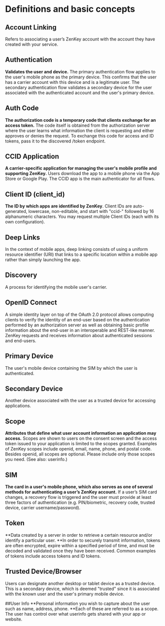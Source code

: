 # Definitions and basic concepts

## Account Linking 
Refers to associating a user’s ZenKey account with the account they have created with your service.
 
## Authentication
**Validates the user and device.** The primary authentication flow applies to the user's mobile phone as the primary device. This confirms that the user has a carrier account with this device and is a legitimate user. The secondary authentication flow validates a secondary device for the user associated with the authenticated account and the user's primary device.
 
## Auth Code 
**The authorization code is a temporary code that clients exchange for an access token.** The code itself is obtained from the authorization server where the user learns what information the client is requesting and either approves or denies the request. To exchange this code for access and ID tokens, pass it to the discovered /token endpoint.
 
## CCID Application
**A carrier-specific application for managing the user's mobile profile and supporting ZenKey.** Users download the app to a mobile phone via the App Store or Google Play. The CCID app is the main authenticator for all flows.
 
## Client ID (client_id)
**The ID by which apps are identified by ZenKey**. Client IDs are auto-generated, lowercase, non-editable, and start with "ccid-" followed by 16 alphanumeric characters. You may request multiple Client IDs (each with its own configuration).
 
## Deep Links
In the context of mobile apps, deep linking consists of using a uniform resource identifier (URI) that links to a specific location within a mobile app rather than simply launching the app. 
 
## Discovery
A process for identifying the mobile user's carrier.
 
## OpenID Connect
A simple identity layer on top of the OAuth 2.0 protocol allows computing clients to verify the identity of an end-user based on the authentication performed by an authorization server as well as obtaining basic profile information about the end-user in an interoperable and REST-like manner. ZenKey requests and receives information about authenticated sessions and end-users.
 
## Primary Device
The user's mobile device containing the SIM by which the user is authenticated.
 
## Secondary Device
Another device associated with the user as a trusted device for accessing applications.
 
## Scope
**Attributes that define what user account information an application may access.** Scopes are shown to users on the consent screen and the access token issued to your application is limited to the scopes granted. Examples of ZenKey scopes include openid, email, name, phone, and postal code. Besides openid, all scopes are optional. Please include only those scopes you need. (See also: userinfo.)
 
## SIM
**The card in a user's mobile phone, which also serves as one of several methods for authenticating a user’s ZenKey account.** If a user’s SIM card changes, a recovery flow is triggered and the user must provide at least three factors of authentication (e.g. PIN/biometric, recovery code, trusted device, carrier username/password).
 
## Token
**Data created by a server in order to retrieve a certain resource and/or identify a particular user. **In order to securely transmit information, tokens are often encrypted, expire within a specified period of time, and must be decoded and validated once they have been received. Common examples of tokens include access tokens and ID tokens.
 
## Trusted Device/Browser
Users can designate another desktop or tablet device as a trusted device. This is a secondary device, which is deemed "trusted" since it is associated with the known user and the user's primary mobile device.
 
##User Info
**Personal information you wish to capture about the user such as name, address, phone. **Each of these are referred to as a scope. The user has control over what userinfo gets shared with your app or website.
